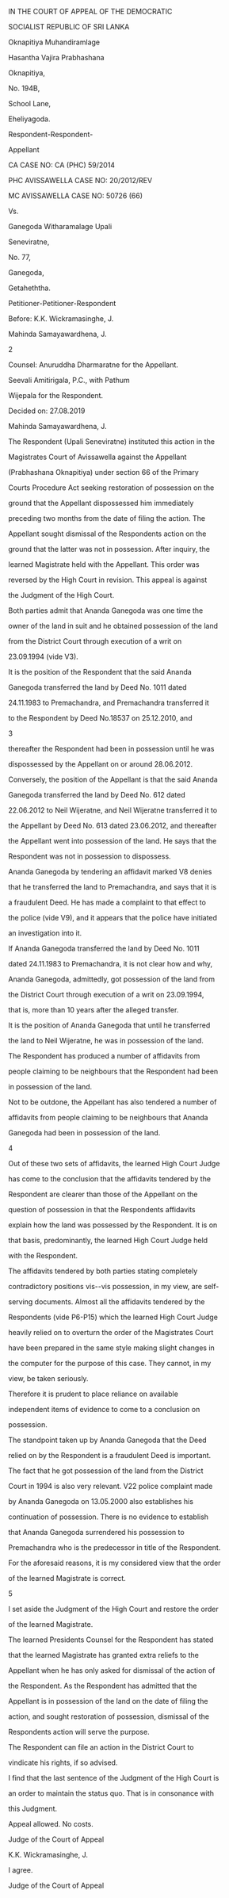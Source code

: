 IN THE COURT OF APPEAL OF THE DEMOCRATIC

SOCIALIST REPUBLIC OF SRI LANKA

Oknapitiya Muhandiramlage

Hasantha Vajira Prabhashana

Oknapitiya,

No. 194B,

School Lane,

Eheliyagoda.

Respondent-Respondent-

Appellant

CA CASE NO: CA (PHC) 59/2014

PHC AVISSAWELLA CASE NO: 20/2012/REV

MC AVISSAWELLA CASE NO: 50726 (66)

Vs.

Ganegoda Witharamalage Upali

Seneviratne,

No. 77,

Ganegoda,

Getaheththa.

Petitioner-Petitioner-Respondent

Before: K.K. Wickramasinghe, J.

Mahinda Samayawardhena, J.

2

Counsel: Anuruddha Dharmaratne for the Appellant.

Seevali Amitirigala, P.C., with Pathum

Wijepala for the Respondent.

Decided on: 27.08.2019

Mahinda Samayawardhena, J.

The Respondent (Upali Seneviratne) instituted this action in the

Magistrates Court of Avissawella against the Appellant

(Prabhashana Oknapitiya) under section 66 of the Primary

Courts Procedure Act seeking restoration of possession on the

ground that the Appellant dispossessed him immediately

preceding two months from the date of filing the action. The

Appellant sought dismissal of the Respondents action on the

ground that the latter was not in possession. After inquiry, the

learned Magistrate held with the Appellant. This order was

reversed by the High Court in revision. This appeal is against

the Judgment of the High Court.

Both parties admit that Ananda Ganegoda was one time the

owner of the land in suit and he obtained possession of the land

from the District Court through execution of a writ on

23.09.1994 (vide V3).

It is the position of the Respondent that the said Ananda

Ganegoda transferred the land by Deed No. 1011 dated

24.11.1983 to Premachandra, and Premachandra transferred it

to the Respondent by Deed No.18537 on 25.12.2010, and

3

thereafter the Respondent had been in possession until he was

dispossessed by the Appellant on or around 28.06.2012.

Conversely, the position of the Appellant is that the said Ananda

Ganegoda transferred the land by Deed No. 612 dated

22.06.2012 to Neil Wijeratne, and Neil Wijeratne transferred it to

the Appellant by Deed No. 613 dated 23.06.2012, and thereafter

the Appellant went into possession of the land. He says that the

Respondent was not in possession to dispossess.

Ananda Ganegoda by tendering an affidavit marked V8 denies

that he transferred the land to Premachandra, and says that it is

a fraudulent Deed. He has made a complaint to that effect to

the police (vide V9), and it appears that the police have initiated

an investigation into it.

If Ananda Ganegoda transferred the land by Deed No. 1011

dated 24.11.1983 to Premachandra, it is not clear how and why,

Ananda Ganegoda, admittedly, got possession of the land from

the District Court through execution of a writ on 23.09.1994,

that is, more than 10 years after the alleged transfer.

It is the position of Ananda Ganegoda that until he transferred

the land to Neil Wijeratne, he was in possession of the land.

The Respondent has produced a number of affidavits from

people claiming to be neighbours that the Respondent had been

in possession of the land.

Not to be outdone, the Appellant has also tendered a number of

affidavits from people claiming to be neighbours that Ananda

Ganegoda had been in possession of the land.

4

Out of these two sets of affidavits, the learned High Court Judge

has come to the conclusion that the affidavits tendered by the

Respondent are clearer than those of the Appellant on the

question of possession in that the Respondents affidavits

explain how the land was possessed by the Respondent. It is on

that basis, predominantly, the learned High Court Judge held

with the Respondent.

The affidavits tendered by both parties stating completely

contradictory positions vis--vis possession, in my view, are self-

serving documents. Almost all the affidavits tendered by the

Respondents (vide P6-P15) which the learned High Court Judge

heavily relied on to overturn the order of the Magistrates Court

have been prepared in the same style making slight changes in

the computer for the purpose of this case. They cannot, in my

view, be taken seriously.

Therefore it is prudent to place reliance on available

independent items of evidence to come to a conclusion on

possession.

The standpoint taken up by Ananda Ganegoda that the Deed

relied on by the Respondent is a fraudulent Deed is important.

The fact that he got possession of the land from the District

Court in 1994 is also very relevant. V22 police complaint made

by Ananda Ganegoda on 13.05.2000 also establishes his

continuation of possession. There is no evidence to establish

that Ananda Ganegoda surrendered his possession to

Premachandra who is the predecessor in title of the Respondent.

For the aforesaid reasons, it is my considered view that the order

of the learned Magistrate is correct.

5

I set aside the Judgment of the High Court and restore the order

of the learned Magistrate.

The learned Presidents Counsel for the Respondent has stated

that the learned Magistrate has granted extra reliefs to the

Appellant when he has only asked for dismissal of the action of

the Respondent. As the Respondent has admitted that the

Appellant is in possession of the land on the date of filing the

action, and sought restoration of possession, dismissal of the

Respondents action will serve the purpose.

The Respondent can file an action in the District Court to

vindicate his rights, if so advised.

I find that the last sentence of the Judgment of the High Court is

an order to maintain the status quo. That is in consonance with

this Judgment.

Appeal allowed. No costs.

Judge of the Court of Appeal

K.K. Wickramasinghe, J.

I agree.

Judge of the Court of Appeal